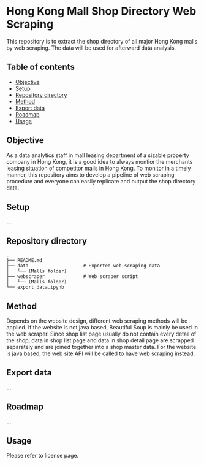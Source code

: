 # Hong Kong Mall Shop Directory Web Scraping
This repository is to extract the shop directory of all major Hong Kong malls by web scraping.
The data will be used for afterward data analysis.

## Table of contents
* [Objective](#objective)
* [Setup](#setup)
* [Repository directory](#repository-directory)
* [Method](#method)
* [Export data](#export-data)
* [Roadmap](#roadmap)
* [Usage](#usage)

## Objective
As a data analytics staff in mall leasing department of a sizable property company in Hong Kong, it is a good idea to always montior the merchants leasing situation of competitor malls in Hong Kong. To monitor in a timely manner, this repository aims to develop a pipeline of web scraping procedure and everyone can easily replicate and output the shop directory data.

## Setup
...

## Repository directory
    .
    ├── README.md
    ├── data                    # Exported web scraping data
    │   └── (Malls folder)
    ├── webscraper              # Web scraper script
    │   └── (Malls folder)
    └── export_data.ipynb

## Method
Depends on the website design, different web scraping methods will be applied.
If the website is not java based, Beautiful Soup is mainly be used in the web scraper.
Since shop list page usually do not contain every detail of the shop, data in shop list page and data in shop detail page are scrapped separately and are joined together into a shop master data.
For the website is java based, the web site API will be called to have web scraping instead.

## Export data
...

## Roadmap
...

## Usage
Please refer to license page.
